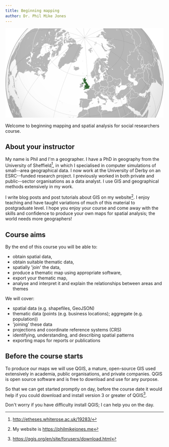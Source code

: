 ```yaml
---
title: Beginning mapping
author: Dr. Phil Mike Jones
---
```


![UK orthographic projection](images/uk_orthographic_projection.png)

Welcome to beginning mapping and spatial analysis for social researchers course.


## About your instructor

My name is Phil and I'm a geographer.
I have a PhD in geography from the University of Sheffield[^thesis], in which I specialised in computer simulations of small--area geographical data.
I now work at the University of Derby on an ESRC--funded research project.
I previously worked in both private and public--sector organisations as a data analyst.
I use GIS and geographical methods extensively in my work.

I write blog posts and post tutorials about GIS on my website[^website].
I enjoy teaching and have taught variations of much of this material to postgraduate level.
I hope you enjoy your course and come away with the skills and confidence to produce your own maps for spatial analysis; the world needs more geographers!

[^thesis]: http://etheses.whiterose.ac.uk/19283/
[^website]: My website is https://philmikejones.me

## Course aims

By the end of this course you will be able to:

- obtain spatial data,
- obtain suitable thematic data,
- spatially 'join' the data,
- produce a thematic map using appropriate software,
- export your thematic map,
- analyse and interpret it and explain the relationships between areas and themes

We will cover:

- spatial data (e.g. shapefiles, GeoJSON)
- thematic data (points (e.g. business locations); aggregate (e.g. population))
- 'joining' these data
- projections and coordinate reference systems (CRS)
- identifying, understanding, and describing spatial patterns
- exporting maps for reports or publications


## Before the course starts

To produce our maps we will use QGIS, a mature, open-source GIS used extensively in academia, public organisations, and private companies.
QGIS is open source software and is free to download and use for any purpose.

So that we can get started promptly on day, before the course date it would help if you could download and install version 3 or greater of QGIS[^qgis].

[^qgis]: https://qgis.org/en/site/forusers/download.html

Don't worry if you have difficulty install QGIS; I can help you on the day.
